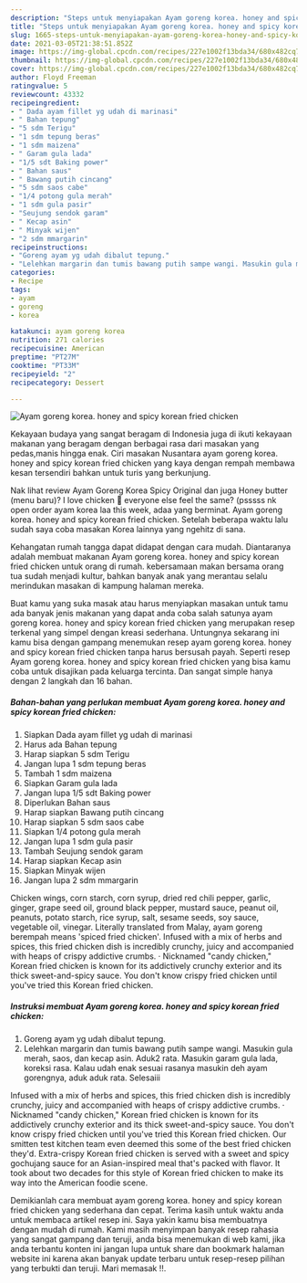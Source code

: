 ```yaml
---
description: "Steps untuk menyiapakan Ayam goreng korea. honey and spicy korean fried chicken Favorite"
title: "Steps untuk menyiapakan Ayam goreng korea. honey and spicy korean fried chicken Favorite"
slug: 1665-steps-untuk-menyiapakan-ayam-goreng-korea-honey-and-spicy-korean-fried-chicken-favorite
date: 2021-03-05T21:38:51.852Z
image: https://img-global.cpcdn.com/recipes/227e1002f13bda34/680x482cq70/ayam-goreng-korea-honey-and-spicy-korean-fried-chicken-foto-resep-utama.jpg
thumbnail: https://img-global.cpcdn.com/recipes/227e1002f13bda34/680x482cq70/ayam-goreng-korea-honey-and-spicy-korean-fried-chicken-foto-resep-utama.jpg
cover: https://img-global.cpcdn.com/recipes/227e1002f13bda34/680x482cq70/ayam-goreng-korea-honey-and-spicy-korean-fried-chicken-foto-resep-utama.jpg
author: Floyd Freeman
ratingvalue: 5
reviewcount: 43332
recipeingredient:
- " Dada ayam fillet yg udah di marinasi"
- " Bahan tepung"
- "5 sdm Terigu"
- "1 sdm tepung beras"
- "1 sdm maizena"
- " Garam gula lada"
- "1/5 sdt Baking power"
- " Bahan saus"
- " Bawang putih cincang"
- "5 sdm saos cabe"
- "1/4 potong gula merah"
- "1 sdm gula pasir"
- "Seujung sendok garam"
- " Kecap asin"
- " Minyak wijen"
- "2 sdm mmargarin"
recipeinstructions:
- "Goreng ayam yg udah dibalut tepung."
- "Lelehkan margarin dan tumis bawang putih sampe wangi. Masukin gula merah, saos, dan kecap asin. Aduk2 rata. Masukin garam gula lada, koreksi rasa. Kalau udah enak sesuai rasanya masukin deh ayam gorengnya, aduk aduk rata. Selesaiii"
categories:
- Recipe
tags:
- ayam
- goreng
- korea

katakunci: ayam goreng korea 
nutrition: 271 calories
recipecuisine: American
preptime: "PT27M"
cooktime: "PT33M"
recipeyield: "2"
recipecategory: Dessert

---
```



![Ayam goreng korea. honey and spicy korean fried chicken](https://img-global.cpcdn.com/recipes/227e1002f13bda34/680x482cq70/ayam-goreng-korea-honey-and-spicy-korean-fried-chicken-foto-resep-utama.jpg)

Kekayaan budaya yang sangat beragam di Indonesia juga di ikuti kekayaan makanan yang beragam dengan berbagai rasa dari masakan yang pedas,manis hingga enak. Ciri masakan Nusantara ayam goreng korea. honey and spicy korean fried chicken yang kaya dengan rempah membawa kesan tersendiri bahkan untuk turis yang berkunjung.


Nak lihat review Ayam Goreng Korea Spicy Original dan juga Honey butter (menu baru)? I love chicken 🥰 everyone else feel the same? (psssss nk open order ayam korea laa this week, adaa yang berminat. Ayam goreng korea. honey and spicy korean fried chicken. Setelah beberapa waktu lalu sudah saya coba masakan Korea lainnya yang ngehitz di sana.

Kehangatan rumah tangga dapat didapat dengan cara mudah. Diantaranya adalah membuat makanan Ayam goreng korea. honey and spicy korean fried chicken untuk orang di rumah. kebersamaan makan bersama orang tua sudah menjadi kultur, bahkan banyak anak yang merantau selalu merindukan masakan di kampung halaman mereka.

Buat kamu yang suka masak atau harus menyiapkan masakan untuk tamu ada banyak jenis makanan yang dapat anda coba salah satunya ayam goreng korea. honey and spicy korean fried chicken yang merupakan resep terkenal yang simpel dengan kreasi sederhana. Untungnya sekarang ini kamu bisa dengan gampang menemukan resep ayam goreng korea. honey and spicy korean fried chicken tanpa harus bersusah payah.
Seperti resep Ayam goreng korea. honey and spicy korean fried chicken yang bisa kamu coba untuk disajikan pada keluarga tercinta. Dan sangat simple hanya dengan 2 langkah dan 16 bahan.


<!--inarticleads1-->

##### Bahan-bahan yang perlukan membuat Ayam goreng korea. honey and spicy korean fried chicken:

1. Siapkan  Dada ayam fillet yg udah di marinasi
1. Harus ada  Bahan tepung
1. Harap siapkan 5 sdm Terigu
1. Jangan lupa 1 sdm tepung beras
1. Tambah 1 sdm maizena
1. Siapkan  Garam gula lada
1. Jangan lupa 1/5 sdt Baking power
1. Diperlukan  Bahan saus
1. Harap siapkan  Bawang putih cincang
1. Harap siapkan 5 sdm saos cabe
1. Siapkan 1/4 potong gula merah
1. Jangan lupa 1 sdm gula pasir
1. Tambah Seujung sendok garam
1. Harap siapkan  Kecap asin
1. Siapkan  Minyak wijen
1. Jangan lupa 2 sdm mmargarin


Chicken wings, corn starch, corn syrup, dried red chili pepper, garlic, ginger, grape seed oil, ground black pepper, mustard sauce, peanut oil, peanuts, potato starch, rice syrup, salt, sesame seeds, soy sauce, vegetable oil, vinegar. Literally translated from Malay, ayam goreng berempah means &#39;spiced fried chicken&#39;. Infused with a mix of herbs and spices, this fried chicken dish is incredibly crunchy, juicy and accompanied with heaps of crispy addictive crumbs. · Nicknamed &#34;candy chicken,&#34; Korean fried chicken is known for its addictively crunchy exterior and its thick sweet-and-spicy sauce. You don&#39;t know crispy fried chicken until you&#39;ve tried this Korean fried chicken. 

<!--inarticleads2-->

##### Instruksi membuat  Ayam goreng korea. honey and spicy korean fried chicken:

1. Goreng ayam yg udah dibalut tepung.
1. Lelehkan margarin dan tumis bawang putih sampe wangi. Masukin gula merah, saos, dan kecap asin. Aduk2 rata. Masukin garam gula lada, koreksi rasa. Kalau udah enak sesuai rasanya masukin deh ayam gorengnya, aduk aduk rata. Selesaiii


Infused with a mix of herbs and spices, this fried chicken dish is incredibly crunchy, juicy and accompanied with heaps of crispy addictive crumbs. · Nicknamed &#34;candy chicken,&#34; Korean fried chicken is known for its addictively crunchy exterior and its thick sweet-and-spicy sauce. You don&#39;t know crispy fried chicken until you&#39;ve tried this Korean fried chicken. Our smitten test kitchen team even deemed this some of the best fried chicken they&#39;d. Extra-crispy Korean fried chicken is served with a sweet and spicy gochujang sauce for an Asian-inspired meal that&#39;s packed with flavor. It took about two decades for this style of Korean fried chicken to make its way into the American foodie scene. 

Demikianlah cara membuat ayam goreng korea. honey and spicy korean fried chicken yang sederhana dan cepat. Terima kasih untuk waktu anda untuk membaca artikel resep ini. Saya yakin kamu bisa membuatnya dengan mudah di rumah. Kami masih menyimpan banyak resep rahasia yang sangat gampang dan teruji, anda bisa menemukan di web kami, jika anda terbantu konten ini jangan lupa untuk share dan bookmark halaman website ini karena akan banyak update terbaru untuk resep-resep pilihan yang terbukti dan teruji. Mari memasak !!. 
